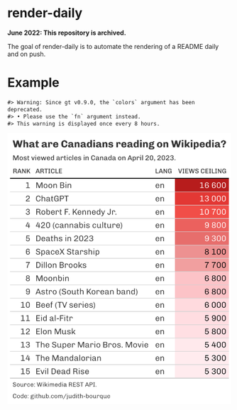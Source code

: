 
<!-- README.md is generated from README.Rmd. Please edit that file -->

# render-daily

<!-- badges: start -->
<!-- badges: end -->

**June 2022: This repository is archived.**

The goal of render-daily is to automate the rendering of a README daily
and on push.

# Example

    #> Warning: Since gt v0.9.0, the `colors` argument has been deprecated.
    #> • Please use the `fn` argument instead.
    #> This warning is displayed once every 8 hours.

![](graph/graph.png)<!-- -->
